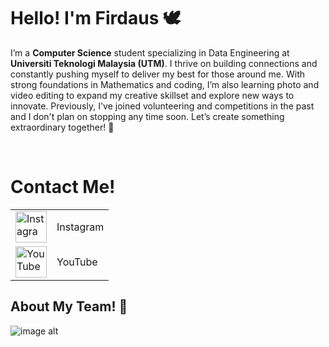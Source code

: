 # Hello! I'm Firdaus 🕊

I’m a **Computer Science** student specializing in Data Engineering at **Universiti Teknologi Malaysia (UTM)**. I thrive on building connections and constantly pushing myself to deliver my best for those around me. With strong foundations in Mathematics and coding, I’m also learning photo and video editing to expand my creative skillset and explore new ways to innovate. Previously, I've joined volunteering and competitions in the past and I don't plan on stopping any time soon. Let’s create something extraordinary together! 🤍

<br />

# Contact Me!

<table>
  <tr>
    <td>
  <a href="https://www.instagram.com/bangjayjays/">
    <img src="https://github.com/user-attachments/assets/db95632b-a5c5-4884-8c8f-14b36d444d6d" alt="Instagram" width="50" />
  </a>
    </td>
    <td>Instagram</td>
  </tr>
  <tr>
    <td>
        <a href="https://www.youtube.com/channel/UC1BNhZyeLEpK76aLuAbof4g">
    <img src="https://github.com/user-attachments/assets/f540a82c-6925-418b-b7e6-7b100c9ec6a9" alt="YouTube" width="50" />
  </a>
    </td>
    <td>YouTube</td>
  </tr>
</table>

## About My Team! 🤝
![image alt](https://github.com/miqbaltariq/SECP1513202420251/blob/97c1ea8a92e661ae0067a640f709ded1182ac91b/03/firdauslani03/Phang%20Souh%20Xin%20(1).png)


